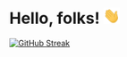 
# Hello, folks! <img src="https://raw.githubusercontent.com/bhupendpatil/bhupendpatil/master/wave.gif" width="30px">

<!--
**bhupendpatil/bhupendpatil** is a ✨ _special_ ✨ repository because its `README.md` (this file) appears on your GitHub profile.

Here are some ideas to get you started:

- 🔭 I’m currently working on ...
- 🌱 I’m currently learning ...
- 👯 I’m looking to collaborate on ...
- 🤔 I’m looking for help with ...
- 💬 Ask me about ...
- 📫 How to reach me: ...
- 😄 Pronouns: ...
- ⚡ Fun fact: ...
-->

[![GitHub Streak](http://github-readme-streak-stats.herokuapp.com?user=bhupendpatil&theme=dark-smoky)](https://git.io/streak-stats)